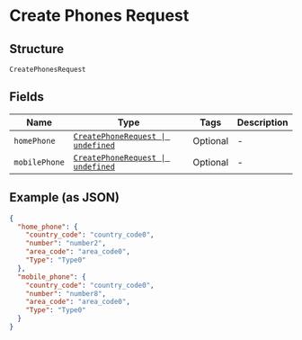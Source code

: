 
# Create Phones Request

## Structure

`CreatePhonesRequest`

## Fields

| Name | Type | Tags | Description |
|  --- | --- | --- | --- |
| `homePhone` | [`CreatePhoneRequest \| undefined`](../../doc/models/create-phone-request.md) | Optional | - |
| `mobilePhone` | [`CreatePhoneRequest \| undefined`](../../doc/models/create-phone-request.md) | Optional | - |

## Example (as JSON)

```json
{
  "home_phone": {
    "country_code": "country_code0",
    "number": "number2",
    "area_code": "area_code0",
    "Type": "Type0"
  },
  "mobile_phone": {
    "country_code": "country_code0",
    "number": "number8",
    "area_code": "area_code0",
    "Type": "Type0"
  }
}
```

